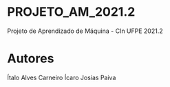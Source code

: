 # PROJETO_AM_2021.2

Projeto de Aprendizado de Máquina - CIn UFPE 2021.2

# Autores

Ítalo Alves Carneiro
Ícaro Josias Paiva


